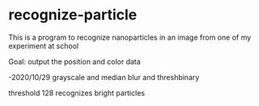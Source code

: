 # recognize-particle

This is a program to recognize nanoparticles in an image from one of my experiment at school

Goal: output the position and color data

-2020/10/29
grayscale and median blur and threshbinary

threshold 128 recognizes bright particles
